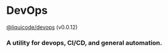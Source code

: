 # DevOps
[@liquicode/devops](https://github.com/liquicode/devops) (v0.0.12)

### A utility for devops, CI/CD, and general automation.

